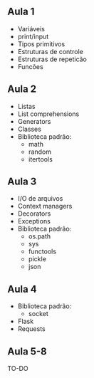 Aula 1
------
- Variáveis
- print/input
- Tipos primitivos
- Estruturas de controle
- Estruturas de repeticão
- Funcões

Aula 2
------
- Listas
- List comprehensions
- Generators
- Classes
- Biblioteca padrão:
	- math
	- random
	- itertools

Aula 3
------
- I/O de arquivos
- Context managers
- Decorators
- Exceptions
- Biblioteca padrão:
	- os.path
	- sys
	- functools
	- pickle
	- json

Aula 4
------
- Biblioteca padrão:
	- socket
- Flask
- Requests

Aula 5-8
------
TO-DO
